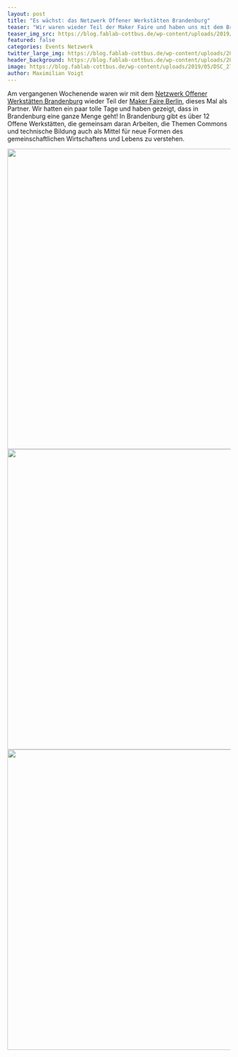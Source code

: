 ```yaml
---
layout: post
title: "Es wächst: das Netzwerk Offener Werkstätten Brandenburg"
teaser: "Wir waren wieder Teil der Maker Faire und haben uns mit dem Brandenburger Netzwerk präsentiert."
teaser_img_src: https://blog.fablab-cottbus.de/wp-content/uploads/2019/05/DSC_2725-1080x675.jpg
featured: false
categories: Events Netzwerk
twitter_large_img: https://blog.fablab-cottbus.de/wp-content/uploads/2019/05/DSC_2725-1080x675.jpg
header_background: https://blog.fablab-cottbus.de/wp-content/uploads/2019/05/DSC_2725-1080x675.jpg
image: https://blog.fablab-cottbus.de/wp-content/uploads/2019/05/DSC_2725-1080x675.jpg
author: Maximilian Voigt
---
```

Am vergangenen Wochenende waren wir mit dem <a href="https://offene-werkstaetten-brandenburg.de/" rel="noopener noreferrer" target="_blank">Netzwerk Offener Werkstätten Brandenburg</a> wieder Teil der <a href="https://maker-faire.de/maker/netzwerk-offener-werkstaetten-brandenburg/" rel="noopener noreferrer" target="_blank">Maker Faire Berlin</a>, dieses Mal als Partner. Wir hatten ein paar tolle Tage und haben gezeigt, dass in Brandenburg eine ganze Menge geht! In Brandenburg gibt es über 12 Offene Werkstätten, die gemeinsam daran Arbeiten, die Themen Commons und technische Bildung auch als Mittel für neue Formen des gemeinschaftlichen Wirtschaftens und Lebens zu verstehen.
<div class="video"><img src="https://blog.fablab-cottbus.de/wp-content/uploads/2019/05/DSC_2623-1024x678.jpg" alt="" width="1024" height="678" class="alignnone size-large wp-image-1973" /></div>

<div class="video"><img src="https://blog.fablab-cottbus.de/wp-content/uploads/2019/05/DSC_2600-1024x678.jpg" alt="" width="1024" height="678" class="alignnone size-large wp-image-1974" /></div>

<div class="video"><img src="https://blog.fablab-cottbus.de/wp-content/uploads/2019/05/DSC_2613-1024x678.jpg" alt="" width="1024" height="678" class="alignnone size-large wp-image-1975" /></div>
